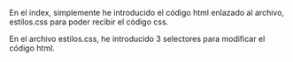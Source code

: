 En el index, simplemente he introducido el código html enlazado al archivo, estilos.css para poder recibir el código css.

En el archivo estilos.css, he introducido 3 selectores para modificar el código html.